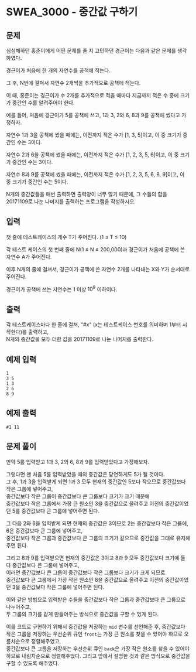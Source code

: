 # SWEA_3000 - 중간값 구하기

## 문제

심심해하던 홍준이에게 어떤 문제를 줄 지 고민하던 경근이는 다음과 같은 문제를 생각하였다.

경근이가 처음에 한 개의 자연수를 공책에 적는다.

그 후, N번에 걸쳐서 자연수 2개씩을 추가적으로 공책에 적는다.

이 때, 홍준이는 경근이가 수 2개를 추가적으로 적을 때마다 지금까지 적은 수 중에 크기가 중간인 수를 알려주어야 한다.

예를 들어, 처음에 경근이가 5를 공책에 쓰고, 1과 3, 2와 6, 8과 9를 공책에 썼다고 가정하자.

자연수 1과 3을 공책에 썼을 때에는, 이전까지 적은 수가 [1, 3, 5]이고, 이 중 크기가 중간인 수는 3이다.

자연수 2과 6을 공책에 썼을 때에는, 이전까지 적은 수가 [1, 2, 3, 5, 6]이고, 이 중 크기가 중간인 수는 3이다.

자연수 8과 9를 공책에 썼을 때에는, 이전까지 적은 수가 [1, 2, 3, 5, 6, 8, 9]이고, 이 중 크기가 중간인 수는 5이다.

N개의 중간값들을 매번 출력하면 출력양이 너무 많기 때문에, 그 수들의 합을 20171109로 나눈 나머지를 출력하는 프로그램을 작성하시오.

## 입력

첫 줄에 테스트케이스의 개수 T가 주어진다. (1 ≤ T ≤ 10)

각 테스트 케이스의 첫 번째 줄에 N(1 ≤ N ≤ 200,000)과 경근이가 처음에 공책에 쓴 자연수 A가 주어진다.

이후 N개의 줄에 걸쳐서, 경근이가 공책에 쓴 자연수 2개를 나타내는 X와 Y가 순서대로 주어진다.

경근이가 공책에 쓰는 자연수는 1 이상 $10^{9}$ 이하이다.

## 출력

각 테스트케이스마다 한 줄에 걸쳐, "#x" (x는 테스트케이스 번호를 의미하며 1부터 시작한다)를 출력하고,  
N개의 중간값을 모두 더한 값을 20171109로 나눈 나머지를 출력한다.

## 예제 입력

```
1
3 5
1 3
2 6
8 9
```

## 예제 출력

```
#1 11
```

## 문제 풀이

만약 5를 입력받고 1과 3, 2와 6, 8과 9를 입력받았다고 가정해보자.

그렇다면 맨 처음 5를 입력받았을 때의 중간값은 당연하게도 5가 될 것이다.  
그 후, 1과 3을 입력받게 되면 1과 3 모두 현재의 중간값인 5보다 작으므로 중간값보다 작은 그룹에 넣어주고,  
중간값보다 작은 그룹이 중간값보다 큰 그룹보다 크기가 크기 때문에  
중간값보다 작은 그룹에서 가장 큰 원소인 3을 중간값으로 올려주고 이전의 중간값이었던 5를 중간값보다 큰 그룹에 넣어주면 된다.

그 다음 2와 6을 입력받게 되면 현재의 중간값은 3이므로 2는 중간값보다 작은 그룹에, 6은 중간값보다 큰 그룹에 넣어주고,  
중간값보다 작은 그룹과 중간값보다 큰 그룹의 크기가 같으므로 중간값을 그대로 유지해주면 된다.

그리고 8과 9를 입력받으면 현재의 중간값은 3이고 8과 9 모두 중간값보다 크기에 둘 다 중간값보다 큰 그룹에 넣어주고,  
이러면 중간값보다 큰 그룹이 중간값보다 작은 그룹보다 크기가 크게 되므로  
중간값보다 큰 그룹에서 가장 작은 원소인 8을 중간값으로 올려주고 이전의 중간값이었던 3을 중간값보다 작은 그룹에 넣어주면 된다.

이와 같은 방법으로 입력받은 수들을 중간값보다 작은 그룹과 중간값보다 큰 그룹으로 나누어주고,  
두 그룹의 크기를 같게 만들어주는 방식으로 중간값을 구할 수 있게 된다.

이를 코드로 구현하기 위해서 중간값을 저장하는 `mid` 변수를 선언해준 후,
중간값보다 작은 그룹을 저장하는 우선순위 큐인 `front`는 가장 큰 원소를 찾을 수 있어야 하므로 오름차순으로 정렬해주었고,  
중간값보다 큰 그룹을 저장하는 우선순위 큐인 `back`은 가장 작은 원소를 찾을 수 있어야 하므로 내림차순으로 정렬해주었다.
그리고 앞에서 설명한 것과 같은 방식으로 중간값을 구할 수 있도록 해주었다.
